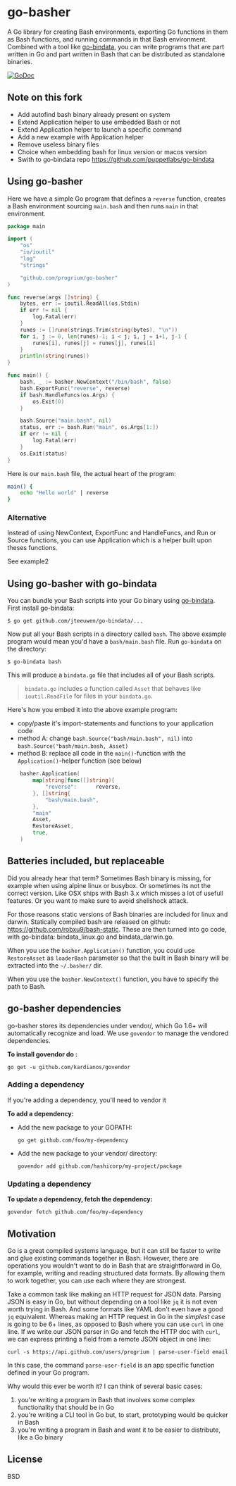 # go-basher

A Go library for creating Bash environments, exporting Go functions in them as Bash functions, and running commands in that Bash environment. Combined with a tool like [go-bindata](https://github.com/puppetlabs/go-bindata), you can write programs that are part written in Go and part written in Bash that can be distributed as standalone binaries.

 [![GoDoc](https://godoc.org/github.com/progrium/go-basher?status.svg)](http://godoc.org/github.com/progrium/go-basher)

## Note on this fork

* Add autofind bash binary already present on system
* Extend Application helper to use embedded Bash or not
* Extend Application helper to launch a specific command
* Add a new example with Application helper
* Remove useless binary files
* Choice when embedding bash for linux version or macos version
* Swith to go-bindata repo https://github.com/puppetlabs/go-bindata

## Using go-basher

Here we have a simple Go program that defines a `reverse` function, creates a Bash environment sourcing `main.bash` and then runs `main` in that environment.

```Go
package main

import (
	"os"
	"io/ioutil"
	"log"
	"strings"

	"github.com/progrium/go-basher"
)

func reverse(args []string) {
	bytes, err := ioutil.ReadAll(os.Stdin)
	if err != nil {
		log.Fatal(err)
	}
	runes := []rune(strings.Trim(string(bytes), "\n"))
	for i, j := 0, len(runes)-1; i < j; i, j = i+1, j-1 {
		runes[i], runes[j] = runes[j], runes[i]
	}
	println(string(runes))
}

func main() {
	bash, _ := basher.NewContext("/bin/bash", false)
	bash.ExportFunc("reverse", reverse)
	if bash.HandleFuncs(os.Args) {
		os.Exit(0)
	}

	bash.Source("main.bash", nil)
	status, err := bash.Run("main", os.Args[1:])
	if err != nil {
		log.Fatal(err)
	}
	os.Exit(status)
}
```

Here is our `main.bash` file, the actual heart of the program:

```bash
main() {
	echo "Hello world" | reverse
}
```


### Alternative

Instead of using NewContext, ExportFunc and HandleFuncs, and Run or Source functions, you can use Application which is a helper built upon theses functions.

See example2

## Using go-basher with go-bindata

You can bundle your Bash scripts into your Go binary using [go-bindata](https://github.com/puppetlabs/go-bindata). First install go-bindata:

	$ go get github.com/jteeuwen/go-bindata/...

Now put all your Bash scripts in a directory called `bash`. The above example program would mean you'd have a `bash/main.bash` file. Run `go-bindata` on the directory:

	$ go-bindata bash

This will produce a `bindata.go` file that includes all of your Bash scripts.

> `bindata.go` includes a function called `Asset` that behaves like `ioutil.ReadFile` for files in your `bindata.go`.

Here's how you embed it into the above example program:

* copy/paste it's import-statements and functions to your application code
* method A: change `bash.Source("bash/main.bash", nil)` into `bash.Source("bash/main.bash, Asset)`
* method B: replace all code in the `main()`-function with the `Application()`-helper function (see below)

```Go
	basher.Application(
		map[string]func([]string){
			"reverse":      reverse,
		}, []string{
			"bash/main.bash",
		},
		"main"
		Asset,
		RestoreAsset,
		true,
	)
```



## Batteries included, but replaceable

Did you already hear that term? Sometimes Bash binary is missing, for example when using alpine linux or busybox. Or sometimes its not the correct version. Like OSX ships with Bash 3.x which misses a lot of usefull features. Or you want to make sure to avoid shellshock attack.

For those reasons static versions of Bash binaries are included for linux and darwin. Statically compiled bash are released on github: https://github.com/robxu9/bash-static. These are then turned into go code, with go-bindata: bindata_linux.go and bindata_darwin.go.

When you use the `basher.Application()` function, you could use `RestoreAsset` as `loaderBash` parameter so that the built in Bash binary will be extracted into the `~/.basher/` dir.

When you use the `basher.NewContext()` function, you have to specify the path to Bash.


## go-basher dependencies
go-basher stores its dependencies under vendor/, which Go 1.6+ will automatically recognize and load. We use `govendor` to manage the vendored dependencies.

**To install govendor do :**

`go get -u github.com/kardianos/govendor`

### Adding a dependency
If you're adding a dependency, you'll need to vendor it

**To add a dependency:**

* Add the new package to your GOPATH:

	`go get github.com/foo/my-dependency`

* Add the new package to your vendor/ directory:

	`govendor add github.com/hashicorp/my-project/package`


### Updating a dependency
**To update a dependency, fetch the dependency:**

`govendor fetch github.com/foo/my-dependency`


## Motivation

Go is a great compiled systems language, but it can still be faster to write and glue existing commands together in Bash. However, there are operations you wouldn't want to do in Bash that are straightforward in Go, for example, writing and reading structured data formats. By allowing them to work together, you can use each where they are strongest.

Take a common task like making an HTTP request for JSON data. Parsing JSON is easy in Go, but without depending on a tool like `jq` it is not even worth trying in Bash. And some formats like YAML don't even have a good `jq` equivalent. Whereas making an HTTP request in Go in the *simplest* case is going to be 6+ lines, as opposed to Bash where you can use `curl` in one line. If we write our JSON parser in Go and fetch the HTTP doc with `curl`, we can express printing a field from a remote JSON object in one line:

	curl -s https://api.github.com/users/progrium | parse-user-field email

In this case, the command `parse-user-field` is an app specific function defined in your Go program.

Why would this ever be worth it? I can think of several basic cases:

 1. you're writing a program in Bash that involves some complex functionality that should be in Go
 1. you're writing a CLI tool in Go but, to start, prototyping would be quicker in Bash
 1. you're writing a program in Bash and want it to be easier to distribute, like a Go binary

## License

BSD

